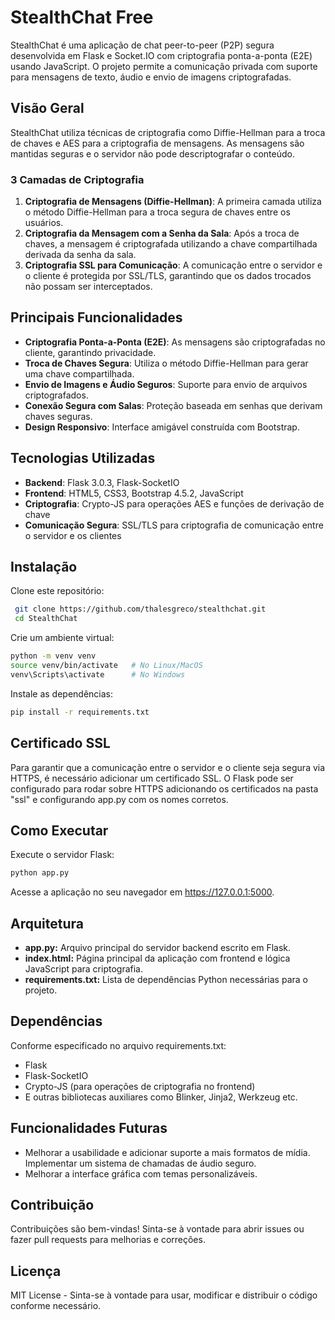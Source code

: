 
# StealthChat Free

StealthChat é uma aplicação de chat peer-to-peer (P2P) segura desenvolvida em Flask e Socket.IO com criptografia ponta-a-ponta (E2E) usando JavaScript. O projeto permite a comunicação privada com suporte para mensagens de texto, áudio e envio de imagens criptografadas.

## Visão Geral
StealthChat utiliza técnicas de criptografia como Diffie-Hellman para a troca de chaves e AES para a criptografia de mensagens. As mensagens são mantidas seguras e o servidor não pode descriptografar o conteúdo.

### 3 Camadas de Criptografia
1. **Criptografia de Mensagens (Diffie-Hellman)**: A primeira camada utiliza o método Diffie-Hellman para a troca segura de chaves entre os usuários.
2. **Criptografia da Mensagem com a Senha da Sala**: Após a troca de chaves, a mensagem é criptografada utilizando a chave compartilhada derivada da senha da sala.
3. **Criptografia SSL para Comunicação**: A comunicação entre o servidor e o cliente é protegida por SSL/TLS, garantindo que os dados trocados não possam ser interceptados.

## Principais Funcionalidades
- **Criptografia Ponta-a-Ponta (E2E)**: As mensagens são criptografadas no cliente, garantindo privacidade.
- **Troca de Chaves Segura**: Utiliza o método Diffie-Hellman para gerar uma chave compartilhada.
- **Envio de Imagens e Áudio Seguros**: Suporte para envio de arquivos criptografados.
- **Conexão Segura com Salas**: Proteção baseada em senhas que derivam chaves seguras.
- **Design Responsivo**: Interface amigável construída com Bootstrap.

## Tecnologias Utilizadas
- **Backend**: Flask 3.0.3, Flask-SocketIO
- **Frontend**: HTML5, CSS3, Bootstrap 4.5.2, JavaScript
- **Criptografia**: Crypto-JS para operações AES e funções de derivação de chave
- **Comunicação Segura**: SSL/TLS para criptografia de comunicação entre o servidor e os clientes

## Instalação
Clone este repositório:
```bash
 git clone https://github.com/thalesgreco/stealthchat.git
 cd StealthChat
```

Crie um ambiente virtual:
```bash
python -m venv venv
source venv/bin/activate   # No Linux/MacOS
venv\Scripts\activate      # No Windows
 ```
 
 Instale as dependências:

```bash
pip install -r requirements.txt
```

## Certificado SSL

Para garantir que a comunicação entre o servidor e o cliente seja segura via HTTPS, é necessário adicionar um certificado SSL. O Flask pode ser configurado para rodar sobre HTTPS adicionando os certificados na pasta "ssl" e configurando app.py com os nomes corretos.


## Como Executar

Execute o servidor Flask:

```bash
python app.py
```
Acesse a aplicação no seu navegador em https://127.0.0.1:5000.

## Arquitetura

 - **app.py:** Arquivo principal do servidor backend escrito em Flask.
 - **index.html:** Página principal da aplicação com frontend e lógica JavaScript para criptografia.
 - **requirements.txt:** Lista de dependências Python necessárias para o projeto.

## Dependências

Conforme especificado no arquivo requirements.txt:

 - Flask
 - Flask-SocketIO
 - Crypto-JS (para operações de criptografia no frontend)
 - E outras bibliotecas auxiliares como Blinker, Jinja2, Werkzeug etc.

## Funcionalidades Futuras

 - Melhorar a usabilidade e adicionar suporte a mais formatos de mídia.
   Implementar um sistema de chamadas de áudio seguro.
 - Melhorar a interface gráfica com temas personalizáveis.

## Contribuição

Contribuições são bem-vindas! Sinta-se à vontade para abrir issues ou fazer pull requests para melhorias e correções.

## Licença

MIT License - Sinta-se à vontade para usar, modificar e distribuir o código conforme necessário.
